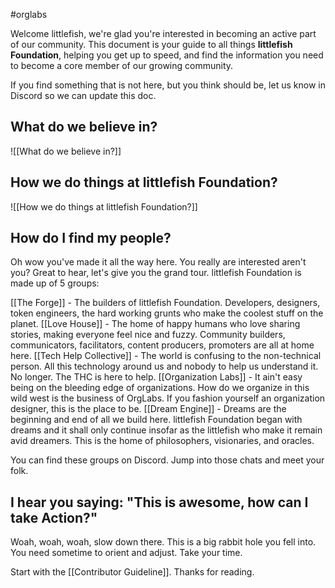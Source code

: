 #orglabs 

Welcome littlefish, we're glad you're interested in becoming an active part of our community. This document is your guide to all things **littlefish Foundation**, helping you get up to speed, and find the information you need to become a core member of our growing community.

If you find something that is not here, but you think should be, let us know in Discord so we can update this doc.

## What do we believe in?
![[What do we believe in?]]
## How we do things at littlefish Foundation?
![[How we do things at littlefish Foundation?]]

## How do I find my people?
Oh wow you've made it all the way here. You really are interested aren't you? Great to hear, let's give you the grand tour. littlefish Foundation is made up of 5 groups: 

[[The Forge]] - The builders of littlefish Foundation. Developers, designers, token engineers, the hard working grunts who make the coolest stuff on the planet.
[[Love House]] -  The home of happy humans who love sharing stories, making everyone feel nice and fuzzy. Community builders, communicators, facilitators, content producers, promoters are all at home here.
[[Tech Help Collective]] - The world is confusing to the non-technical person. All this technology around us and nobody to help us understand it. No longer. The THC is here to help.
[[Organization Labs]] - It ain't easy being on the bleeding edge of organizations. How do we organize in this wild west is the business of OrgLabs. If you fashion yourself an organization designer, this is the place to be. 
[[Dream Engine]] - Dreams are the beginning and end of all we build here. littlefish Foundation began with dreams and it shall only continue insofar as the littlefish who make it remain avid dreamers. This is the home of philosophers, visionaries, and oracles. 

You can find these groups on Discord. Jump into those chats and meet your folk.

## I hear you saying: "This is awesome, how can I take Action?" 
Woah, woah, woah, slow down there. This is a big rabbit hole you fell into. You need sometime to orient and adjust. Take your time. 

Start with the [[Contributor Guideline]].
Thanks for reading.


